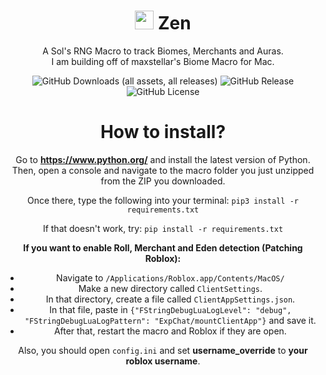 <div align="center" style="text-align: center;">
<h1><img src="zen.png" height="30px">  Zen</h1>
<p> A Sol's RNG Macro to track Biomes, Merchants and Auras.<br>I am building off of maxstellar's Biome Macro for Mac.</p>

![GitHub Downloads (all assets, all releases)](https://img.shields.io/github/downloads/cm3t/Zen-Macro/total)
![GitHub Release](https://img.shields.io/github/v/release/cm3t/Zen-Macro)
![GitHub License](https://img.shields.io/github/license/cm3t/Zen-Macro)

# How to install?
Go to **https://www.python.org/** and install the latest version of Python.
Then, open a console and navigate to the macro folder you just unzipped from the ZIP you downloaded.

Once there, type the following into your terminal:
`pip3 install -r requirements.txt`

If that doesn't work, try:
`pip install -r requirements.txt`

**If you want to enable Roll, Merchant and Eden detection (Patching Roblox):**
- Navigate to `/Applications/Roblox.app/Contents/MacOS/`
- Make a new directory called `ClientSettings`.
- In that directory, create a file called `ClientAppSettings.json`.
- In that file, paste in `{"FStringDebugLuaLogLevel": "debug", "FStringDebugLuaLogPattern": "ExpChat/mountClientApp"}` and save it.
- After that, restart the macro and Roblox if they are open.

Also, you should open `config.ini` and set **username_override** to **your roblox username**.
